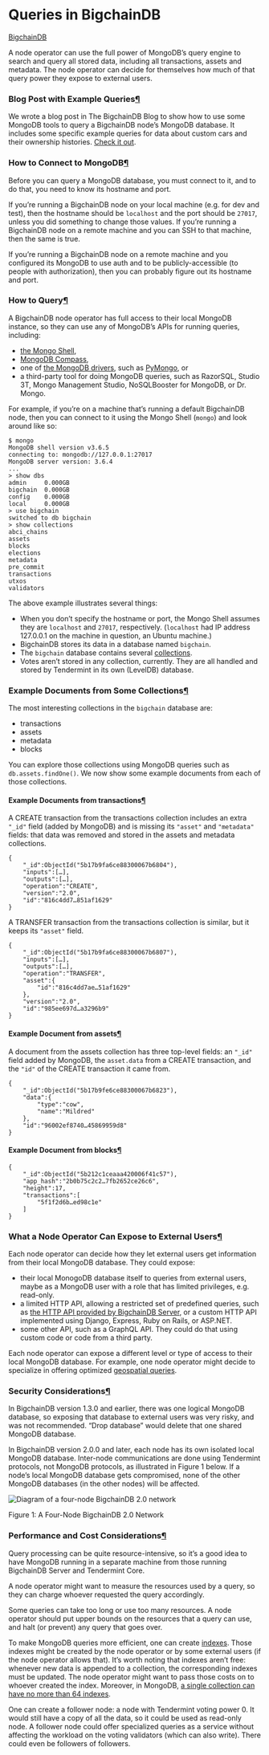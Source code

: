 # Queries in BigchainDB

[BigchainDB](broken-reference)

A node operator can use the full power of MongoDB’s query engine to search and query all stored data, including all transactions, assets and metadata. The node operator can decide for themselves how much of that query power they expose to external users.

### Blog Post with Example Queries[¶](broken-reference)

We wrote a blog post in The BigchainDB Blog to show how to use some MongoDB tools to query a BigchainDB node’s MongoDB database. It includes some specific example queries for data about custom cars and their ownership histories. [Check it out](https://blog.bigchaindb.com/using-mongodb-to-query-bigchaindb-data-3fc651e0861b).

### How to Connect to MongoDB[¶](broken-reference)

Before you can query a MongoDB database, you must connect to it, and to do that, you need to know its hostname and port.

If you’re running a BigchainDB node on your local machine (e.g. for dev and test), then the hostname should be `localhost` and the port should be `27017`, unless you did something to change those values. If you’re running a BigchainDB node on a remote machine and you can SSH to that machine, then the same is true.

If you’re running a BigchainDB node on a remote machine and you configured its MongoDB to use auth and to be publicly-accessible (to people with authorization), then you can probably figure out its hostname and port.

### How to Query[¶](broken-reference)

A BigchainDB node operator has full access to their local MongoDB instance, so they can use any of MongoDB’s APIs for running queries, including:

* [the Mongo Shell](https://docs.mongodb.com/manual/mongo/),
* [MongoDB Compass](https://www.mongodb.com/products/compass),
* one of [the MongoDB drivers](https://docs.mongodb.com/ecosystem/drivers/), such as [PyMongo](https://api.mongodb.com/python/current/), or
* a third-party tool for doing MongoDB queries, such as RazorSQL, Studio 3T, Mongo Management Studio, NoSQLBooster for MongoDB, or Dr. Mongo.

For example, if you’re on a machine that’s running a default BigchainDB node, then you can connect to it using the Mongo Shell (`mongo`) and look around like so:

```
$ mongo
MongoDB shell version v3.6.5
connecting to: mongodb://127.0.0.1:27017
MongoDB server version: 3.6.4
...
> show dbs
admin     0.000GB
bigchain  0.000GB
config    0.000GB
local     0.000GB
> use bigchain
switched to db bigchain
> show collections
abci_chains
assets
blocks
elections
metadata
pre_commit
transactions
utxos
validators
```

The above example illustrates several things:

* When you don’t specify the hostname or port, the Mongo Shell assumes they are `localhost` and `27017`, respectively. (`localhost` had IP address 127.0.0.1 on the machine in question, an Ubuntu machine.)
* BigchainDB stores its data in a database named `bigchain`.
* The `bigchain` database contains several [collections](https://docs.mongodb.com/manual/core/databases-and-collections/).
* Votes aren’t stored in any collection, currently. They are all handled and stored by Tendermint in its own (LevelDB) database.

### Example Documents from Some Collections[¶](broken-reference)

The most interesting collections in the `bigchain` database are:

* transactions
* assets
* metadata
* blocks

You can explore those collections using MongoDB queries such as `db.assets.findOne()`. We now show some example documents from each of those collections.

#### Example Documents from transactions[¶](broken-reference)

A CREATE transaction from the transactions collection includes an extra `"_id"` field (added by MongoDB) and is missing its `"asset"` and `"metadata"` fields: that data was removed and stored in the assets and metadata collections.

```
{
    "_id":ObjectId("5b17b9fa6ce88300067b6804"),
    "inputs":[…],
    "outputs":[…],
    "operation":"CREATE",
    "version":"2.0",
    "id":"816c4dd7…851af1629"
}
```

A TRANSFER transaction from the transactions collection is similar, but it keeps its `"asset"` field.

```
{
    "_id":ObjectId("5b17b9fa6ce88300067b6807"),
    "inputs":[…],
    "outputs":[…],
    "operation":"TRANSFER",
    "asset":{
        "id":"816c4dd7ae…51af1629"
    },
    "version":"2.0",
    "id":"985ee697d…a3296b9"
}
```

#### Example Document from assets[¶](broken-reference)

A document from the assets collection has three top-level fields: an `"_id"` field added by MongoDB, the `asset.data` from a CREATE transaction, and the `"id"` of the CREATE transaction it came from.

```
{
    "_id":ObjectId("5b17b9fe6ce88300067b6823"),
    "data":{
        "type":"cow",
        "name":"Mildred"
    },
    "id":"96002ef8740…45869959d8"
}
```

#### Example Document from blocks[¶](broken-reference)

```
{
    "_id":ObjectId("5b212c1ceaaa420006f41c57"),
    "app_hash":"2b0b75c2c2…7fb2652ce26c6",
    "height":17,
    "transactions":[
        "5f1f2d6b…ed98c1e"
    ]
}
```

### What a Node Operator Can Expose to External Users[¶](broken-reference)

Each node operator can decide how they let external users get information from their local MongoDB database. They could expose:

* their local MonogoDB database itself to queries from external users, maybe as a MongoDB user with a role that has limited privileges, e.g. read-only.
* a limited HTTP API, allowing a restricted set of predefined queries, such as [the HTTP API provided by BigchainDB Server](http://bigchaindb.com/http-api), or a custom HTTP API implemented using Django, Express, Ruby on Rails, or ASP.NET.
* some other API, such as a GraphQL API. They could do that using custom code or code from a third party.

Each node operator can expose a different level or type of access to their local MongoDB database. For example, one node operator might decide to specialize in offering optimized [geospatial queries](https://docs.mongodb.com/manual/reference/operator/query-geospatial/).

### Security Considerations[¶](broken-reference)

In BigchainDB version 1.3.0 and earlier, there was one logical MongoDB database, so exposing that database to external users was very risky, and was not recommended. “Drop database” would delete that one shared MongoDB database.

In BigchainDB version 2.0.0 and later, each node has its own isolated local MongoDB database. Inter-node communications are done using Tendermint protocols, not MongoDB protocols, as illustrated in Figure 1 below. If a node’s local MongoDB database gets compromised, none of the other MongoDB databases (in the other nodes) will be affected.

![Diagram of a four-node BigchainDB 2.0 network](../.gitbook/assets/schemaDB)

Figure 1: A Four-Node BigchainDB 2.0 Network

### Performance and Cost Considerations[¶](broken-reference)

Query processing can be quite resource-intensive, so it’s a good idea to have MongoDB running in a separate machine from those running BigchainDB Server and Tendermint Core.

A node operator might want to measure the resources used by a query, so they can charge whoever requested the query accordingly.

Some queries can take too long or use too many resources. A node operator should put upper bounds on the resources that a query can use, and halt (or prevent) any query that goes over.

To make MongoDB queries more efficient, one can create [indexes](https://docs.mongodb.com/manual/indexes/). Those indexes might be created by the node operator or by some external users (if the node operator allows that). It’s worth noting that indexes aren’t free: whenever new data is appended to a collection, the corresponding indexes must be updated. The node operator might want to pass those costs on to whoever created the index. Moreover, in MongoDB, [a single collection can have no more than 64 indexes](https://docs.mongodb.com/manual/reference/limits/#Number-of-Indexes-per-Collection).

One can create a follower node: a node with Tendermint voting power 0. It would still have a copy of all the data, so it could be used as read-only node. A follower node could offer specialized queries as a service without affecting the workload on the voting validators (which can also write). There could even be followers of followers.
